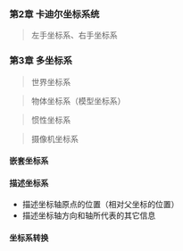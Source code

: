 ### 第2章 卡迪尔坐标系统
> 左手坐标系、右手坐标系
### 第3章 多坐标系
> 世界坐标系

> 物体坐标系（模型坐标系）

> 惯性坐标系

> 摄像机坐标系
#### 嵌套坐标系
#### 描述坐标系
+ 描述坐标轴原点的位置（相对父坐标的位置）
+ 描述坐标轴方向和轴所代表的其它信息
#### 坐标系转换
